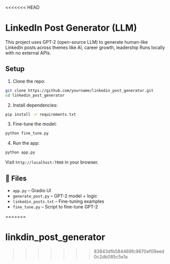 <<<<<<< HEAD
# LinkedIn Post Generator (LLM)

This project uses GPT-2 (open-source LLM) to generate human-like LinkedIn posts across themes like AI, career growth, leadership Runs locally with no external APIs.

## Setup

1. Clone the repo:
```bash
git clone https://github.com/yourname/linkedin_post_generator.git
cd linkedin_post_generator
```

2. Install dependencies:
```bash
pip install -r requirements.txt
```

3. Fine-tune the model:
```bash
python fine_tune.py
```

4. Run the app:
```bash
python app.py
```

Visit `http://localhost:7860` in your browser.

## 📁 Files

- `app.py` – Gradio UI
- `generate_post.py` – GPT-2 model + logic
- `linkedin_posts.txt` – Fine-tuning examples
- `fine_tune.py` – Script to fine-tune GPT-2

 
=======
# linkdin_post_generator
>>>>>>> 83843dfb584469fc9670ef09eed0c2db085c5e1a
